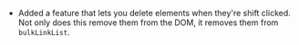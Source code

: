 - Added a feature that lets you delete elements when they're shift clicked. Not only does this remove them from the DOM, it removes them from ``bulkLinkList``.